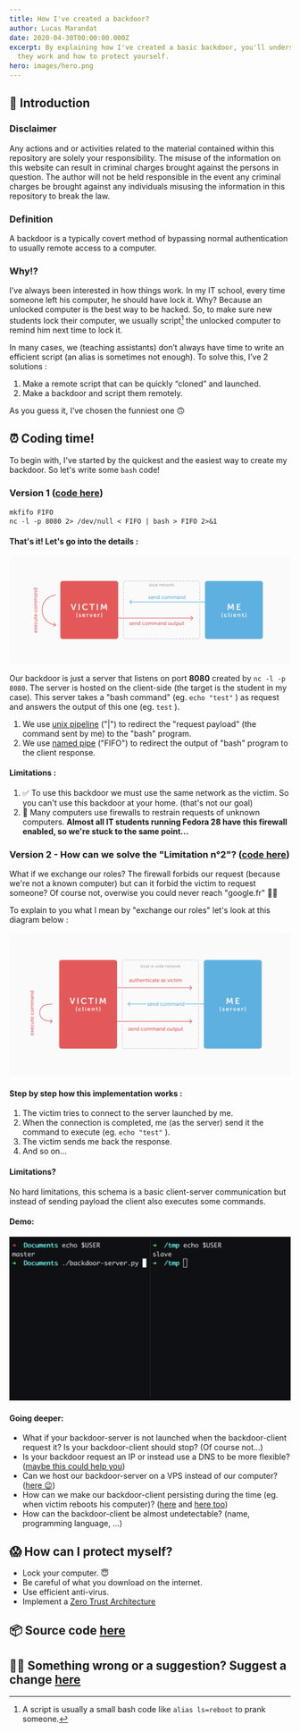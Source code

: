 ```yaml
---
title: How I've created a backdoor?
author: Lucas Marandat
date: 2020-04-30T00:00:00.000Z
excerpt: By explaining how I've created a basic backdoor, you'll understand how
  they work and how to protect yourself.
hero: images/hero.png
---
```


## 🚀 Introduction

### Disclaimer

Any actions and or activities related to the material contained within this repository are solely your responsibility. The misuse of the information on this website can result in criminal charges brought against the persons in question. The author will not be held responsible in the event any criminal charges be brought against any individuals misusing the information in this repository to break the law.

### Definition

A backdoor is a typically covert method of bypassing normal authentication to usually remote access to a computer.

### Why!?

I’ve always been interested in how things work. In my IT school, every time someone left his computer, he should have lock it. Why? Because an unlocked computer is the best way to be hacked. So, to make sure new students lock their computer, we usually script[^script] the unlocked computer to remind him next time to lock it.

[^script]: A script is usually a small bash code like `alias ls=reboot` to prank someone.

In many cases, we (teaching assistants) don’t always have time to write an efficient script (an alias is sometimes not enough). To solve this, I’ve 2 solutions :

1. Make a remote script that can be quickly “cloned” and launched.
2. Make a backdoor and script them remotely.

As you guess it, I’ve chosen the funniest one 🙃

## ⏰ Coding time!

To begin with, I've started by the quickest and the easiest way to create my backdoor. So let's write some `bash` code!

### Version 1 ([code here](https://github.com/lucasmrdt/how-i-created-a-backdoor/tree/master/basic-backdoor))

```shell
mkfifo FIFO
nc -l -p 8080 2> /dev/null < FIFO | bash > FIFO 2>&1
```

#### That's it! Let's go into the details :

![version 1 diagram](images/diagram-version-1.0.jpg 'version 1 diagram')

Our backdoor is just a server that listens on port **8080** created by `nc -l -p 8080`. The server is hosted on the client-side (the target is the student in my case). This server takes a "bash command" (eg. `echo "test"` ) as request and answers the output of this one (eg. `test` ).

1. We use [unix pipeline](<https://en.wikipedia.org/wiki/Pipeline_(Unix)>) ("|") to redirect the "request payload" (the command sent by me) to the "bash" program.
2. We use [named pipe](https://en.wikipedia.org/wiki/Named_pipe) ("FIFO") to redirect the output of "bash" program to the client response.

#### Limitations :

1. ✅ To use this backdoor we must use the same network as the victim. So you can't use this backdoor at your home. (that's not our goal)
2. 🚫 Many computers use firewalls to restrain requests of unknown computers. **Almost all IT students running Fedora 28 have this firewall enabled, so we're stuck to the same point...**

### Version 2 - How can we solve the "Limitation n°2"? ([code here](https://github.com/lucasmrdt/how-i-created-a-backdoor/tree/master/advanced-backdoor))

What if we exchange our roles? The firewall forbids our request (because we're not a known computer) but can it forbid the victim to request someone? Of course not, overwise you could never reach "google.fr" 👌🏻

To explain to you what I mean by "exchange our roles" let's look at this diagram below :

![version 2 diagram](images/diagram-version-2.0.jpg 'version 2 diagram')

#### Step by step how this implementation works :

1. The victim tries to connect to the server launched by me.
2. When the connection is completed, me (as the server) send it the command to execute (eg. `echo "test"` ).
3. The victim sends me back the response.
4. And so on...

#### Limitations?

No hard limitations, this schema is a basic client-server communication but instead of sending payload the client also executes some commands.

#### Demo:

![demo](images/demo.0.gif 'demo')

#### Going deeper:

- What if your backdoor-server is not launched when the backdoor-client request it? Is your backdoor-client should stop? (Of course not...)
- Is your backdoor request an IP or instead use a DNS to be more flexible? ([maybe this could help you](https://www.freenom.com/fr/index.html))
- Can we host our backdoor-server on a VPS instead of our computer? ([here 😉](https://aws.amazon.com/fr/ec2/))
- How can we make our backdoor-client persisting during the time (eg. when victim reboots his computer)? ([here](https://fr.wikipedia.org/wiki/Cron) and [here too](https://unix.stackexchange.com/questions/129143/what-is-the-purpose-of-bashrc-and-how-does-it-work))
- How can the backdoor-client be almost undetectable? (name, programming language, ...)

## 😱 How can I protect myself?

- Lock your computer. 😇
- Be careful of what you download on the internet.
- Use efficient anti-virus.
- Implement a [Zero Trust Architecture](https://www.paloaltonetworks.com/cyberpedia/what-is-a-zero-trust-architecture)

## 📦 Source code [here](https://github.com/lucasmrdt/how-i-created-a-backdoor)

## ✍🏻 Something wrong or a suggestion? Suggest a change [here](https://github.com/lucasmrdt/personal-blog/blob/master/content/posts/2020-04-30-how-i-ve-created-a-backdoor/index.md)
